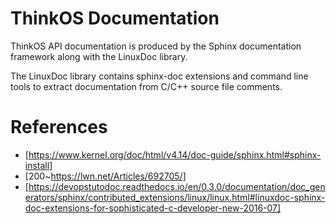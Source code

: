 # ThinkOS Documentation

ThinkOS API documentation is produced by the Sphinx documentation framework along with the LinuxDoc library. 

The LinuxDoc library contains sphinx-doc extensions and command line tools to extract documentation from C/C++ source file comments.


# References

- [https://www.kernel.org/doc/html/v4.14/doc-guide/sphinx.html#sphinx-install]
- [200~https://lwn.net/Articles/692705/]
- [https://devopstutodoc.readthedocs.io/en/0.3.0/documentation/doc_generators/sphinx/contributed_extensions/linux/linux.html#linuxdoc-sphinx-doc-extensions-for-sophisticated-c-developer-new-2016-07]


